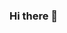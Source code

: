 ### Hi there 👋

<!--
**jdbandx/jdbandx** is a ✨ _special_ ✨ repository because its `README.md` (this file) appears on your GitHub profile.

Here are some ideas to get you started:

- 🔭 I’m currently working on ...myself and my financial position
- 🌱 I’m currently learning ...crypto and history
- 👯 I’m looking to collaborate on ...a agreed investment
- 🤔 I’m looking for help with ... financial help is all I need at this moment and I can make u double
- 💬 Ask me about ... anything and everything
- 📫 How to reach me: ... makeitout62@gmail.com contact me
- 😄 Pronouns: ...go get it 
- ⚡ Fun fact: ...I love sex and happiness
-->
